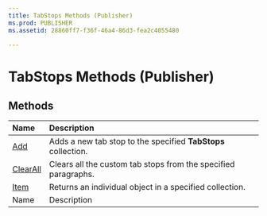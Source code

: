 ```yaml
---
title: TabStops Methods (Publisher)
ms.prod: PUBLISHER
ms.assetid: 28860ff7-f36f-46a4-86d3-fea2c4055480

---
```



# TabStops Methods (Publisher)

## Methods



|**Name**|**Description**|
|:-----|:-----|
| [Add](tabstops.add-method-publisher.md)|Adds a new tab stop to the specified  **TabStops** collection.|
| [ClearAll](tabstops.clearall-method-publisher.md)|Clears all the custom tab stops from the specified paragraphs.|
| [Item](tabstops.item-method-publisher.md)|Returns an individual object in a specified collection.|
|Name|Description|

